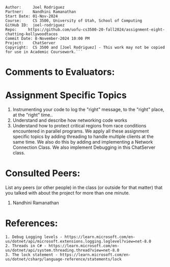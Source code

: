 ﻿```
Author:     Joel Rodriguez
Partner:    Nandhini Ramanathan
Start Date: 01-Nov-2024
Course:     CS 3500, University of Utah, School of Computing
GitHub ID:  joel-rodriguez
Repo:     https://github.com/uofu-cs3500-20-fall2024/assignment-eight-chatting-kollywoodtacos
Commit Date: 8-November-2024 10:00 PM
Project:    ChatServer
Copyright:  CS 3500 and [Joel Rodriguez] - This work may not be copied for use in Academic Coursework.```
```

# Comments to Evaluators:

# Assignment Specific Topics
1. Instrumenting your code to log the "right" message, to the "right" place, at the "right" time..
2. Understand and describe how networking code works
3. Understand how to protect critical regions from race conditions encountered in parallel programs. 
We apply all these assignment specific topics by adding threading to handle multiple clients at the same time. We also do this by adding and
implementing a Network Connection Class. We also implement Debugging in this ChatServer class.
# Consulted Peers:

List any peers (or other people) in the class (or outside for that matter) that you talked with about the project for more than one minute.

1. Nandhini Ramanathan

# References:
    1. Debug Logging levels - https://learn.microsoft.com/en-us/dotnet/api/microsoft.extensions.logging.loglevel?view=net-8.0
    2. Threads in C# - https://learn.microsoft.com/en-us/dotnet/api/system.threading.thread?view=net-8.0
    3. The lock statement - https://learn.microsoft.com/en-us/dotnet/csharp/language-reference/statements/lock
